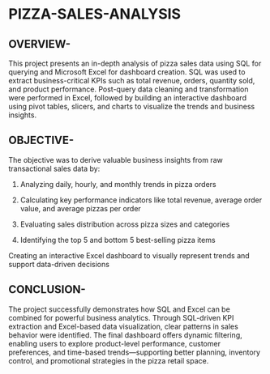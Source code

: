 # PIZZA-SALES-ANALYSIS

## OVERVIEW-
This project presents an in-depth analysis of pizza sales data using SQL for querying and Microsoft Excel for dashboard creation. SQL was used to extract business-critical KPIs such as total revenue, orders, quantity sold, and product performance. Post-query data cleaning and transformation were performed in Excel, followed by building an interactive dashboard using pivot tables, slicers, and charts to visualize the trends and business insights.

## OBJECTIVE-
The objective was to derive valuable business insights from raw transactional sales data by:

1. Analyzing daily, hourly, and monthly trends in pizza orders

2. Calculating key performance indicators like total revenue, average order value, and average pizzas per order

3. Evaluating sales distribution across pizza sizes and categories

4. Identifying the top 5 and bottom 5 best-selling pizza items

Creating an interactive Excel dashboard to visually represent trends and support data-driven decisions

## CONCLUSION-
The project successfully demonstrates how SQL and Excel can be combined for powerful business analytics. Through SQL-driven KPI extraction and Excel-based data visualization, clear patterns in sales behavior were identified. The final dashboard offers dynamic filtering, enabling users to explore product-level performance, customer preferences, and time-based trends—supporting better planning, inventory control, and promotional strategies in the pizza retail space.
